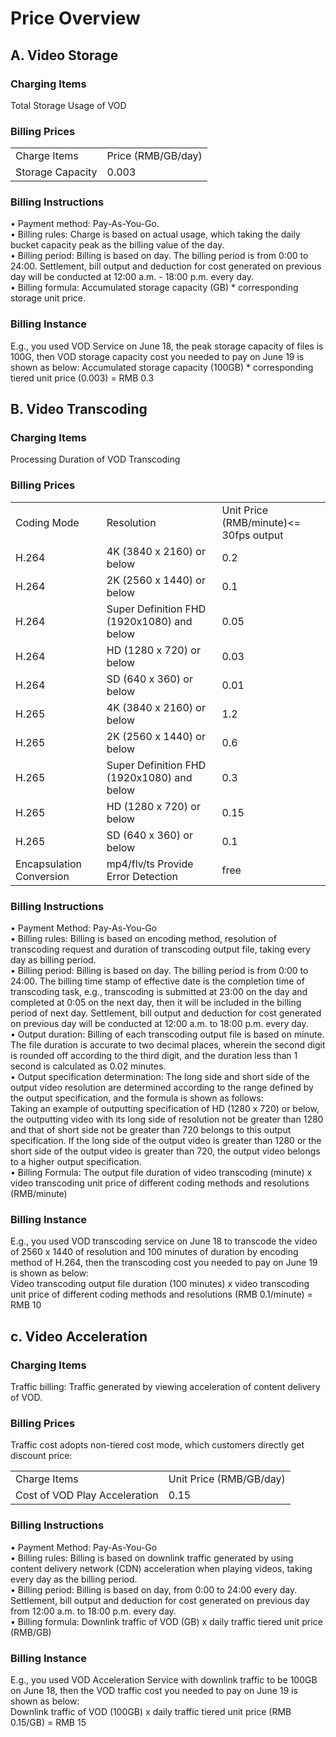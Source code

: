 # Price Overview

## A. Video Storage  
### Charging Items  
Total Storage Usage of VOD  
### Billing Prices  
<table>
<tr>
    <td>Charge Items<br/>
    <td>Price (RMB/GB/day)</td>
</tr>
<tr>
    <td> Storage Capacity<br/>
    <td>0.003</td>
</tr>
</table>

### Billing Instructions
•	Payment method: Pay-As-You-Go.  
•	Billing rules: Charge is based on actual usage, which taking the daily bucket capacity peak as the billing value of the day.  
•	Billing period: Billing is based on day. The billing period is from 0:00 to 24:00. Settlement, bill output and deduction for cost generated on previous day will be conducted at 12:00 a.m. - 18:00 p.m. every day.  
•	Billing formula: Accumulated storage capacity (GB) * corresponding storage unit price.  
### Billing Instance
E.g., you used VOD Service on June 18, the peak storage capacity of files is 100G, then VOD storage capacity cost you needed to pay on June 19 is shown as below:
Accumulated storage capacity (100GB) * corresponding tiered unit price (0.003) = RMB 0.3

## B. Video Transcoding
### Charging Items
Processing Duration of VOD Transcoding
### Billing Prices
<table>
<tr>
    <td>Coding Mode<br/>
    <td>Resolution</td>
    <td>Unit Price (RMB/minute)<= 30fps output</td>	
</tr>
<tr>
    <td> H.264<br/>
    <td>4K (3840 x 2160) or below</td>
    <td>0.2</td>	
</tr>
<tr>
    <td> H.264<br/>
    <td>2K (2560 x 1440) or below</td>
    <td>0.1</td>
</tr>
<tr>
    <td> H.264<br/>
    <td>Super Definition FHD (1920x1080) and below</td>
    <td>0.05</td>	
</tr>
<tr>
    <td> H.264<br/>
    <td>HD (1280 x 720) or below</td>
    <td>0.03</td>	
</tr>
<tr>
    <td> H.264<br/>
    <td>SD (640 x 360) or below</td>
    <td>0.01</td>	
</tr>
<tr>
    <td> H.265<br/>
    <td>4K (3840 x 2160) or below</td>
    <td>1.2</td>	
</tr>
<tr>
    <td> H.265<br/>
    <td>2K (2560 x 1440) or below</td>
    <td>0.6</td>	
</tr>
<tr>
    <td> H.265<br/>
    <td>Super Definition FHD (1920x1080) and below</td>
    <td>0.3</td>	
</tr>
<tr>
    <td> H.265<br/>
    <td>HD (1280 x 720) or below</td>
    <td>0.15</td>
</tr>
<tr>	
    <td> H.265<br/>
    <td>SD (640 x 360) or below</td>
    <td>0.1</td>
</tr>
<tr>
    <td> Encapsulation Conversion<br/>
    <td>mp4/flv/ts Provide Error Detection
    <td>free</td>
</tr>
</table>

### Billing Instructions
•	Payment Method: Pay-As-You-Go  
•	Billing rules: Billing is based on encoding method, resolution of transcoding request and duration of transcoding output file, taking every day as billing period.  
•	Billing period: Billing is based on day. The billing period is from 0:00 to 24:00. The billing time stamp of effective date is the completion time of transcoding task, e.g., transcoding is submitted at 23:00 on the day and completed at 0:05 on the next day, then it will be included in the billing period of next day. Settlement, bill output and deduction for cost generated on previous day will be conducted at 12:00 a.m. to 18:00 p.m. every day.  
•	Output duration: Billing of each transcoding output file is based on minute. The file duration is accurate to two decimal places, wherein the second digit is rounded off according to the third digit, and the duration less than 1 second is calculated as 0.02 minutes.  
•	Output specification determination: The long side and short side of the output video resolution are determined according to the range defined by the output specification, and the formula is shown as follows:  
Taking an example of outputting specification of HD (1280 x 720) or below, the outputting video with its long side of resolution not be greater than 1280 and that of short side not be greater than 720 belongs to this output specification.
If the long side of the output video is greater than 1280 or the short side of the output video is greater than 720, the output video belongs to a higher output specification.  
•	Billing Formula:
The output file duration of video transcoding (minute) x video transcoding unit price of different coding methods and resolutions (RMB/minute)
### Billing Instance
E.g., you used VOD transcoding service on June 18 to transcode the video of 2560 x 1440 of resolution and 100 minutes of duration by encoding method of H.264, then the transcoding cost you needed to pay on June 19 is shown as below:  
Video transcoding output file duration (100 minutes) x video transcoding unit price of different coding methods and resolutions (RMB 0.1/minute) = RMB 10
## c. Video Acceleration
### Charging Items
Traffic billing: Traffic generated by viewing acceleration of content delivery of VOD.
### Billing Prices
Traffic cost adopts non-tiered cost mode, which customers directly get discount price:
<table>
<tr>
    <td>Charge Items<br/>
    <td>Unit Price (RMB/GB/day)</td>
</tr>
<tr>
    <td> Cost of VOD Play Acceleration<br/>
    <td>0.15</td>
</tr>
</table>

### Billing Instructions
•	Payment Method: Pay-As-You-Go  
•	Billing rules: Billing is based on downlink traffic generated by using content delivery network (CDN) acceleration when playing videos, taking every day as the billing period.  
•	Billing period: Billing is based on day, from 0:00 to 24:00 every day. Settlement, bill output and deduction for cost generated on previous day from 12:00 a.m. to 18:00 p.m. every day.  
•	Billing formula: Downlink traffic of VOD (GB) x daily traffic tiered unit price (RMB/GB)
### Billing Instance
E.g., you used VOD Acceleration Service with downlink traffic to be 100GB on June 18, then the VOD traffic cost you needed to pay on June 19 is shown as below:  
Downlink traffic of VOD (100GB) x daily traffic tiered unit price (RMB 0.15/GB) = RMB 15
